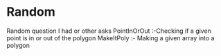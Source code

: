 # Random
Random question I had or other asks
PointInOrOut :-Checking if a given point is in or out of the polygon 
MakeItPoly :- Making a given array into a polygon

